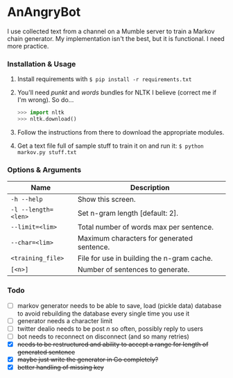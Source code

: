 # AnAngryBot

I use collected text from a channel on a Mumble server to train a Markov chain generator. My implementation isn't the best, but it is functional. I need more practice.

### Installation & Usage

1. Install requirements with `$ pip install -r requirements.txt`
2. You'll need _punkt_ and _words_ bundles for NLTK I believe (correct me if I'm wrong). So do...

    ```python
    >>> import nltk
    >>> nltk.download()
    ```

3. Follow the instructions from there to download the appropriate modules.
4. Get a text file full of sample stuff to train it on and run it: `$ python markov.py stuff.txt`

### Options & Arguments

Name | Description
---- | -----------
`-h --help` | Show this screen.
`-l --length=<len>` | Set n-gram length [default: 2].
`--limit=<lim>` | Total number of words max per sentence.
`--char=<lim>` | Maximum characters for generated sentence.
`<training_file>` | File for use in building the n-gram cache.
`[<n>]` | Number of sentences to generate.

### Todo

- [ ] markov generator needs to be able to save, load (pickle data) database to avoid rebuilding the database every single time you use it
- [ ] generator needs a character limit
- [ ] twitter dealio needs to be post _n_ so often, possibly reply to users
- [ ] bot needs to reconnect on disconnect (and so many retries)
- [x] ~~needs to be restructured and ability to accept a range for length of generated sentence~~
- [x] ~~maybe just write the generator in Go completely?~~
- [x] ~~better handling of missing key~~
